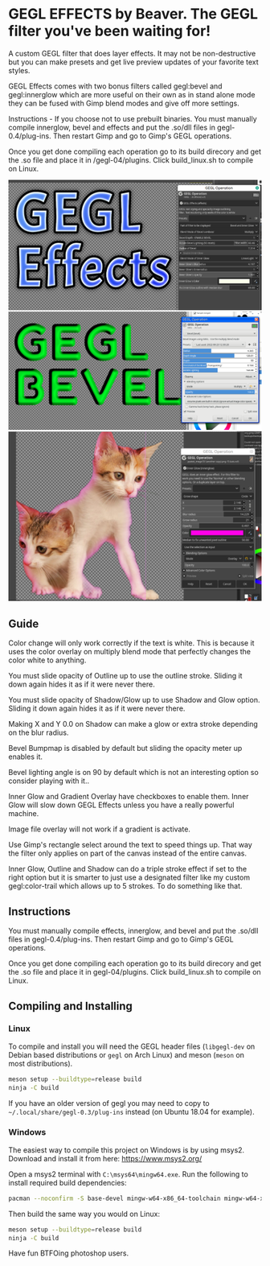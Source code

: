 GEGL EFFECTS by Beaver. The GEGL filter you've been waiting for!
=========
A custom GEGL filter that does layer effects. It may not be non-destructive but 
you can make presets and get live preview updates of your favorite text styles. 

GEGL Effects comes with two bonus filters called gegl:bevel and gegl:innerglow 
which are more useful on their own as  in stand alone mode they can be fused with Gimp 
blend modes and give off more settings. 

Instructions - If you choose not to use prebuilt binaries.
You must manually compile innerglow, bevel and effects and put the .so/dll files in gegl-0.4/plug-ins. Then restart Gimp and go to Gimp's GEGL operations. 

Once you get done compiling each operation go to its build direcory and get the
.so file and place it in /gegl-04/plugins. Click build_linux.sh to compile on Linux.



![image preview](GE.png )
![image preview](bevel_preview.png )
![image preview](innerglow_preview.png )

## Guide 
Color change will only work correctly if the text is white. This is because it uses the color overlay on multiply blend mode that perfectly changes the color white to anything.

You must slide opacity of Outline up to use the outline stroke. Sliding it down again hides it as if it were never there.

You must slide opacity of Shadow/Glow up to use Shadow and Glow option. Sliding it down again hides it as if it were never there.

Making X and Y 0.0 on Shadow can make a glow or extra stroke depending on the blur radius.

Bevel Bumpmap is disabled by default but sliding the opacity meter up enables it.

Bevel lighting angle is on 90 by default which is not an interesting option so consider playing with it..

Inner Glow and Gradient Overlay have checkboxes to enable them. Inner Glow will slow down GEGL Effects unless you have a really powerful machine.

Image file overlay will not work if a gradient is activate.

Use Gimp's rectangle select around the text to speed things up. That way the filter only applies on part of the canvas instead of the entire canvas.

Inner Glow, Outline and Shadow can do a triple stroke effect if set to the right option but it is smarter to just use a designated filter like my custom gegl:color-trail which allows up to 5 strokes. To do something like that. 

## Instructions 
You must manually compile effects, innerglow, and bevel and put the .so/dll files in gegl-0.4/plug-ins. Then restart Gimp and go to Gimp's GEGL operations.

Once you get done compiling each operation go to its build direcory and get the
.so file and place it in gegl-04/plugins. Click build_linux.sh to compile on Linux.



## Compiling and Installing

### Linux

To compile and install you will need the GEGL header files (`libgegl-dev` on
Debian based distributions or `gegl` on Arch Linux) and meson (`meson` on
most distributions).

```bash
meson setup --buildtype=release build
ninja -C build

```

If you have an older version of gegl you may need to copy to `~/.local/share/gegl-0.3/plug-ins`
instead (on Ubuntu 18.04 for example).



### Windows

The easiest way to compile this project on Windows is by using msys2.  Download
and install it from here: https://www.msys2.org/

Open a msys2 terminal with `C:\msys64\mingw64.exe`.  Run the following to
install required build dependencies:

```bash
pacman --noconfirm -S base-devel mingw-w64-x86_64-toolchain mingw-w64-x86_64-meson mingw-w64-x86_64-gegl
```

Then build the same way you would on Linux:

```bash
meson setup --buildtype=release build
ninja -C build
```

Have fun BTFOing photoshop users.





